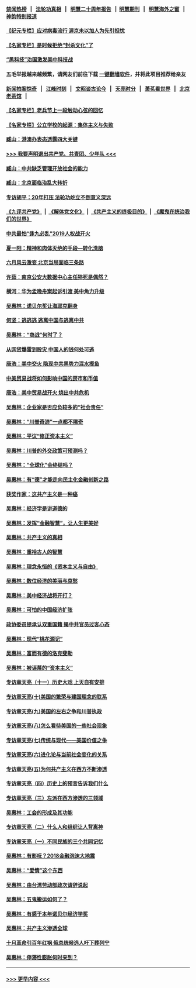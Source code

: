 #### [禁闻热榜](热点新闻.md?=0)  &nbsp;&nbsp;|&nbsp;&nbsp; [法轮功真相](https://github.com/gfw-breaker/truth/blob/master/README.md?=0) &nbsp;&nbsp;|&nbsp;&nbsp; [明慧二十周年报告](https://github.com/gfw-breaker/mh-reports/blob/master/README.md?=0) &nbsp;&nbsp;|&nbsp;&nbsp;[明慧期刊](https://github.com/gfw-breaker/mh-qikan) &nbsp;&nbsp;|&nbsp;&nbsp; [明慧海外之窗](https://github.com/gfw-breaker/mh-news/blob/master/README.md?=0) &nbsp;&nbsp;|&nbsp;&nbsp; [神韵特别报道](https://github.com/gfw-breaker/mh-news/blob/master/shenyun.md?=0)
#### [【纪元专栏】应对病毒流行 渥京未以加人为先引担忧](../pages/nsc423/n11875714.md?t=03142231) 
#### [【名家专栏】是时候拒绝“封杀文化”了](../pages/nsc423/n11814093.md?t=03142231) 
#### [“黑科技”治国激发美中科技战](../pages/nsc423/n11638056.md?t=03142231) 
#### 五毛举报越来越频繁，请网友们前往下载 [一键翻墙软件](https://github.com/gfw-breaker/ssr-accounts)，并将此项目推荐给亲友
#### [新闻拍案惊奇](https://github.com/gfw-breaker/banned-news/blob/master/pages/link4.md) &nbsp;&nbsp;|&nbsp;&nbsp; [江峰时刻](https://github.com/gfw-breaker/banned-news/blob/master/pages/link4.md) &nbsp;&nbsp;|&nbsp;&nbsp; [文昭谈古论今](https://github.com/gfw-breaker/banned-news/blob/master/pages/link4.md) &nbsp;&nbsp;|&nbsp;&nbsp; [天亮时分](https://github.com/gfw-breaker/banned-news/blob/master/pages/link4.md) &nbsp;&nbsp;|&nbsp;&nbsp; [萧茗看世界](https://github.com/gfw-breaker/banned-news/blob/master/pages/link4.md) &nbsp;&nbsp;|&nbsp;&nbsp; [北京老茶馆](https://github.com/gfw-breaker/banned-news/blob/master/pages/link4.md) &nbsp;&nbsp;|&nbsp;&nbsp; 
#### [【名家专栏】老兵节上一段触动心弦的回忆](../pages/nsc423/n11646016.md?t=03142231) 
#### [【名家专栏】公立学校的起源：集体主义与失败](../pages/nsc423/n11601833.md?t=03142231) 
#### [臧山：港澳办表态透露四大关键](../pages/nsc423/n11421628.md?t=03142231) 
#### [>>> 我要声明退出共产党、共青团、少年队 <<<](https://github.com/begood0513/goodnews/blob/master/quit/letter.md) 
#### [臧山：中共缺乏管理开放社会的能力](../pages/nsc423/n11407457.md?t=03142231) 
#### [臧山：北京面临治乱大转折](../pages/nsc423/n11406895.md?t=03142231) 
#### [专访胡平：20年打压 法轮功屹立不倒意义深远](../pages/nsc423/n11398800.md?t=03142231) 
#### [《九评共产党》](https://github.com/begood0513/9ping.md/blob/master/README.md) &nbsp;|&nbsp; [《解体党文化》](../../../../jtdwh.md/blob/master/README.md)  &nbsp;|&nbsp; [《共产主义的终极目的》](../../../../gczydzjmd.md/blob/master/README.md) &nbsp;|&nbsp; [《魔鬼在统治我们的世界》](../../../../mgztzwmdsj.md/blob/master/README.md) 
#### [中共最怕“逢九必乱”2019人权战开火](../pages/nsc423/n11385248.md?t=03142231) 
#### [夏一阳：精神和肉体灭绝的手段—转化洗脑](../pages/nsc423/n11368250.md?t=03142231) 
#### [六月风云激变 北京当局面临三条路](../pages/nsc423/n11313668.md?t=03142231) 
#### [许茹：南京公安大数据中心主任猝死是偶然？](../pages/nsc423/n11064744.md?t=03142231) 
#### [横河：华为孟晚舟案起诉引渡 美中角力升级](../pages/nsc423/n11027230.md?t=03142231) 
#### [吴惠林：诺贝尔奖让海耶克翻身](../pages/nsc423/n10890049.md?t=03142231) 
#### [何坚：逃逃逃 逃离中国与逃离中共](../pages/nsc423/n10592891.md?t=03142231) 
#### [吴惠林：“商战”何时了？](../pages/nsc423/n10573558.md?t=03142231) 
#### [从网贷爆雷到股灾 中国人的钱何处可逃](../pages/nsc423/n10572800.md?t=03142231) 
#### [唐浩：美中交火 隐现中共黑势力混水摸鱼](../pages/nsc423/n10544040.md?t=03142231) 
#### [中美贸易战将如何影响中国的房市和币值](../pages/nsc423/n10543697.md?t=03142231) 
#### [唐浩：美中贸易战开火 烧出中共危机](../pages/nsc423/n10540126.md?t=03142231) 
#### [吴惠林：企业家是否应负较多的“社会责任”](../pages/nsc423/n10535022.md?t=03142231) 
#### [吴惠林：“川普奇迹”一点都不稀奇](../pages/nsc423/n10512808.md?t=03142231) 
#### [吴惠林：平议“修正资本主义”](../pages/nsc423/n10495724.md?t=03142231) 
#### [吴惠林：川普的外交政策可预测吗？](../pages/nsc423/n10462387.md?t=03142231) 
#### [吴惠林：“全球化”会终结吗？](../pages/nsc423/n10452838.md?t=03142231) 
#### [吴惠林：有“德”才能走向民主化金融创新之路](../pages/nsc423/n10432292.md?t=03142231) 
#### [获奖作家：这共产主义是一种癌](../pages/nsc423/n10431541.md?t=03142231) 
#### [吴惠林：经济学是讲道德的](../pages/nsc423/n10398014.md?t=03142231) 
#### [吴惠林：发挥“金融智慧”，让人生更美好](../pages/nsc423/n10375019.md?t=03142231) 
#### [吴惠林：共产主义的真相](../pages/nsc423/n10351394.md?t=03142231) 
#### [吴惠林：重拾古人的智慧](../pages/nsc423/n10337691.md?t=03142231) 
#### [吴惠林：理念永恒的《资本主义与自由》](../pages/nsc423/n10316274.md?t=03142231) 
#### [吴惠林：数位经济的美丽与哀愁](../pages/nsc423/n10292946.md?t=03142231) 
#### [吴惠林：美中经济战将开打？](../pages/nsc423/n10258825.md?t=03142231) 
#### [吴惠林：可怕的中国经济扩张](../pages/nsc423/n10219147.md?t=03142231) 
#### [政协委员提承认双重国籍 揭中共官员过客心态](../pages/nsc423/n10208809.md?t=03142231) 
#### [吴惠林：现代“桃花源记”](../pages/nsc423/n10185234.md?t=03142231) 
#### [吴惠林：富而有德的洛克斐勒](../pages/nsc423/n10142264.md?t=03142231) 
#### [吴惠林：被诬蔑的“资本主义”](../pages/nsc423/n10124816.md?t=03142231) 
#### [专访章天亮（十一）历史大戏 上天自有安排](../pages/nsc423/n10094905.md?t=03142231) 
#### [专访章天亮(十)美国的繁荣与建国理念的联系](../pages/nsc423/n10094899.md?t=03142231) 
#### [专访章天亮(九)美国的左右之争和川普执政](../pages/nsc423/n10094889.md?t=03142231) 
#### [专访章天亮(八)怎么看待美国的一些社会现象](../pages/nsc423/n10094857.md?t=03142231) 
#### [专访章天亮(七)传统与现代——美国价值之争](../pages/nsc423/n10093140.md?t=03142231) 
#### [专访章天亮(六)进化论与当前社会变化的关系](../pages/nsc423/n10092036.md?t=03142231) 
#### [专访章天亮(五)为何共产主义在西方不断渗透](../pages/nsc423/n10083620.md?t=03142231) 
#### [专访章天亮（四）历史上的预言告诉我们什么](../pages/nsc423/n10083606.md?t=03142231) 
#### [专访章天亮（三）左派在西方渗透的三领域](../pages/nsc423/n10081115.md?t=03142231) 
#### [吴惠林：工会的形成及其功能](../pages/nsc423/n10080633.md?t=03142231) 
#### [专访章天亮（二）什么人和组织让人背离神](../pages/nsc423/n10076637.md?t=03142231) 
#### [专访章天亮（一）不同民族的三个共同记忆](../pages/nsc423/n10074188.md?t=03142231) 
#### [吴惠林：有影呒？2018金融泡沫大地震](../pages/nsc423/n10040534.md?t=03142231) 
#### [吴惠林：“爱情”这个东西](../pages/nsc423/n10019423.md?t=03142231) 
#### [吴惠林：由台湾劳动部政次请辞说起](../pages/nsc423/n9979679.md?t=03142231) 
#### [吴惠林：五鬼搬运如何了？](../pages/nsc423/n9925338.md?t=03142231) 
#### [吴惠林：有感于本年诺贝尔经济学奖](../pages/nsc423/n9871883.md?t=03142231) 
#### [吴惠林：共产主义渗透全球](../pages/nsc423/n9812748.md?t=03142231) 
#### [十月革命引百年红祸 俄总统候选人吁下葬列宁](../pages/nsc423/n9810182.md?t=03142231) 
#### [吴惠林：停滞性膨胀何时来到？](../pages/nsc423/n9764136.md?t=03142231) 

----
#### [ >>> 更早内容 <<< ](../indexes/nsc423-earlier.md)
